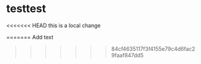 # testtest

<<<<<<< HEAD
this is a local change

=======
Add text
>>>>>>> 84cf4635117f3f4155e79c4d6fac29faaf847dd5
